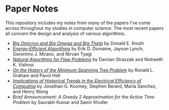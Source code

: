 # Paper Notes

This repository includes my notes from many of the papers I've come across throughout my studies in computer science. The most recent papers all concern the design and analysis of various algorithms.

* [*Big Omicron and Big Omega and Big Theta*](/big-omicron-and-big-omega-and-big-theta.md) by Donald E. Knuth
* [*Energy-Efficient Algorithms*](/energy-efficient-algorithms.md) by Erik D. Domaine, Jayson Lynch, Geronimo J. Mirano, and Nirvan Tyagi
* [*Natural Algorithms for Flow Problems*](/natural-algorithms-for-flow-problems.md/) by Damian Straszak and Nisheeth K. Vishnoi
* [*On the History of the Minimum Spanning Tree Problem*](/on-the-history-of-the-minimum-spanning-tree-problem.md) by Ronald L. Graham and Pavol Hell
* [*Implications of Historical Trends in the Electrical Efficiency of Computing*](implications-of-historical-trends-in-the-electrical-efficiency-of-computing.md) by Jonathan G. Koomey, Stephen Berard, Marla Sanchez, and Henry Wong
* *Brief Announcement: A Greedy 2 Approximation for the Active Time Problem* by Saurabh Kumar and Samir Khuller
